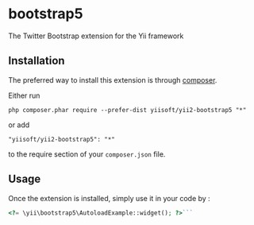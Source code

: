 bootstrap5
==========
The Twitter Bootstrap extension for the Yii framework

Installation
------------

The preferred way to install this extension is through [composer](http://getcomposer.org/download/).

Either run

```
php composer.phar require --prefer-dist yiisoft/yii2-bootstrap5 "*"
```

or add

```
"yiisoft/yii2-bootstrap5": "*"
```

to the require section of your `composer.json` file.


Usage
-----

Once the extension is installed, simply use it in your code by  :

```php
<?= \yii\bootstrap5\AutoloadExample::widget(); ?>```